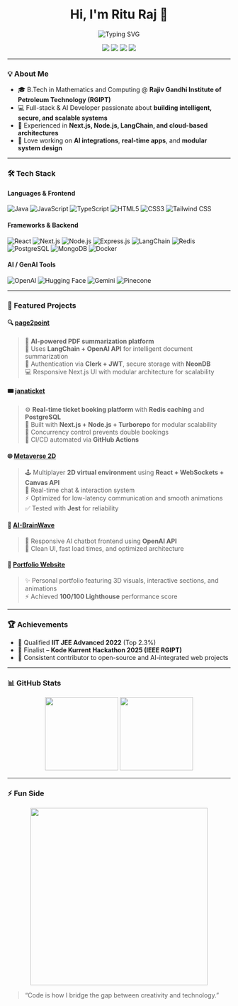 <h1 align="center">Hi, I'm Ritu Raj 👋</h1>

<p align="center">
  <img src="https://readme-typing-svg.demolab.com/?lines=Full-Stack+Developer;AI+and+Web+Enthusiast;Creative+Problem+Solver;Passionate+about+Scalable+Systems&center=true&width=440&height=45&font=Fira+Code&pause=1000" alt="Typing SVG" />
</p>

<p align="center">
  <a href="mailto:rituraj3027@gmail.com"><img src="https://img.shields.io/badge/Email-%23EA4335.svg?style=for-the-badge&logo=gmail&logoColor=white" /></a>
  <a href="https://linkedin.com/in/raj-ritu"><img src="https://img.shields.io/badge/LinkedIn-%230077B5.svg?style=for-the-badge&logo=linkedin&logoColor=white" /></a>
  <a href="https://leetcode.com/u/leetRitu/"><img src="https://img.shields.io/badge/LeetCode-FFA116.svg?style=for-the-badge&logo=LeetCode&logoColor=white" /></a>
  <a href="https://github.com/Ritu14012004"><img src="https://img.shields.io/github/followers/Ritu14012004?label=GitHub&style=for-the-badge&logo=github" /></a>
</p>

---

### 💡 About Me

- 🎓 B.Tech in Mathematics and Computing @ **Rajiv Gandhi Institute of Petroleum Technology (RGIPT)**  
- 💻 Full-stack & AI Developer passionate about **building intelligent, secure, and scalable systems**  
- 🚀 Experienced in **Next.js, Node.js, LangChain, and cloud-based architectures**  
- 💬 Love working on **AI integrations**, **real-time apps**, and **modular system design**

---

### 🛠 Tech Stack

#### Languages & Frontend  
![Java](https://img.shields.io/badge/Java-007396?style=flat&logo=java&logoColor=white)
![JavaScript](https://img.shields.io/badge/JavaScript-F7DF1E?style=flat&logo=javascript&logoColor=black)
![TypeScript](https://img.shields.io/badge/TypeScript-3178C6?style=flat&logo=typescript&logoColor=white)
![HTML5](https://img.shields.io/badge/HTML5-E34F26?style=flat&logo=html5&logoColor=white)
![CSS3](https://img.shields.io/badge/CSS3-1572B6?style=flat&logo=css3&logoColor=white)
![Tailwind CSS](https://img.shields.io/badge/Tailwind-06B6D4?style=flat&logo=tailwindcss&logoColor=white)

#### Frameworks & Backend  
![React](https://img.shields.io/badge/React-61DAFB?style=flat&logo=react&logoColor=black)
![Next.js](https://img.shields.io/badge/Next.js-000000?style=flat&logo=nextdotjs&logoColor=white)
![Node.js](https://img.shields.io/badge/Node.js-339933?style=flat&logo=nodedotjs&logoColor=white)
![Express.js](https://img.shields.io/badge/Express.js-000000?style=flat&logo=express&logoColor=white)
![LangChain](https://img.shields.io/badge/LangChain-12100E?style=flat&logo=openai&logoColor=white)
![Redis](https://img.shields.io/badge/Redis-DC382D?style=flat&logo=redis&logoColor=white)
![PostgreSQL](https://img.shields.io/badge/PostgreSQL-336791?style=flat&logo=postgresql&logoColor=white)
![MongoDB](https://img.shields.io/badge/MongoDB-47A248?style=flat&logo=mongodb&logoColor=white)
![Docker](https://img.shields.io/badge/Docker-2496ED?style=flat&logo=docker&logoColor=white)

#### AI / GenAI Tools  
![OpenAI](https://img.shields.io/badge/OpenAI-412991?style=flat&logo=openai&logoColor=white)
![Hugging Face](https://img.shields.io/badge/HuggingFace-FFD21E?style=flat&logo=huggingface&logoColor=black)
![Gemini](https://img.shields.io/badge/Gemini-A100FF?style=flat&logo=google&logoColor=white)
![Pinecone](https://img.shields.io/badge/Pinecone-0284C7?style=flat&logo=pinecone&logoColor=white)

---

### 🚀 Featured Projects

#### 🔍 [page2point](https://github.com/Ritu14012004/page2point)
> 📘 **AI-powered PDF summarization platform**  
> 🧠 Uses **LangChain + OpenAI API** for intelligent document summarization  
> 🔐 Authentication via **Clerk + JWT**, secure storage with **NeonDB**  
> 💻 Responsive Next.js UI with modular architecture for scalability  

#### 🎟️ [janaticket](https://github.com/Ritu14012004/jana-ticket)
> ⚙️ **Real-time ticket booking platform** with **Redis caching** and **PostgreSQL**  
> 🧩 Built with **Next.js + Node.js + Turborepo** for modular scalability  
> 🔄 Concurrency control prevents double bookings  
> 🚀 CI/CD automated via **GitHub Actions**

#### 🌐 [Metaverse 2D](https://github.com/Ritu14012004/metavarse)
> 🕹️ Multiplayer **2D virtual environment** using **React + WebSockets + Canvas API**  
> 💬 Real-time chat & interaction system  
> ⚡ Optimized for low-latency communication and smooth animations  
> ✅ Tested with **Jest** for reliability

#### 💬 [AI-BrainWave](https://moonlit-froyo-94c813.netlify.app/)
> 🤖 Responsive AI chatbot frontend using **OpenAI API**  
> 🎨 Clean UI, fast load times, and optimized architecture

#### 🧾 [Portfolio Website](https://inquisitive-cajeta-a0cc93.netlify.app/)
> ✨ Personal portfolio featuring 3D visuals, interactive sections, and animations  
> ⚡ Achieved **100/100 Lighthouse** performance score  

---

### 🏆 Achievements

- 🎯 Qualified **IIT JEE Advanced 2022** (Top 2.3%)  
- 🥇 Finalist – **Kode Kurrent Hackathon 2025 (IEEE RGIPT)**  
- 🧩 Consistent contributor to open-source and AI-integrated web projects  

---

### 📊 GitHub Stats

<p align="center">
  <img src="https://github-readme-stats.vercel.app/api?username=Ritu14012004&show_icons=true&theme=radical&count_private=true&hide_border=true" height="165"/>
  <img src="https://github-readme-stats.vercel.app/api/top-langs/?username=Ritu14012004&layout=compact&theme=radical&hide_border=true" height="165"/>
</p>

---

### ⚡ Fun Side

<p align="center">
  <img src="https://media.giphy.com/media/qgQUggAC3Pfv687qPC/giphy.gif" width="400" />
</p>

> “Code is how I bridge the gap between creativity and technology.”
